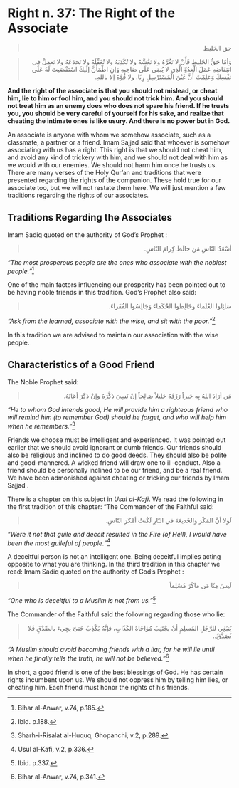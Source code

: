 Right n. 37: The Right of the Associate
=======================================

<blockquote dir="rtl">
  <p>
حق الخليط
  </p>
</blockquote>

<blockquote dir="rtl">
  <p>
وَأمّا حَقُّ الخَلِيطِ فَأَنْ لا تَغُرَّهُ ولا تَغُشَّهُ ولا
تُكَذِبَهُ ولا تُغَفِّلَهُ ولا تَخدَعَهُ ولا تَعمَلْ فِي انتِقَاضِهِ
عَمَلَ الْعَدُوِّ الَّذِي لا يُبقِي عَلَى صَاحِبهِ وَإنِ اطْمَأَنَّ
إلَيكَ اسْتَقْصَيتَ لَهُ عَلَى نفْسِكَ وَعَلِمْتَ أَنَّ غَبْنَ
الْمُسْتَرْسِلِ رِِبًا. ولا قُوَّةَ إلا باللهِ.
  </p>
</blockquote>

**And the right of the associate is that you should not mislead, or
cheat him, lie to him or fool him, and you should not trick him. And you
should not treat him as an enemy does who does not spare his friend. If
he trusts you, you should be very careful of yourself for his sake, and
realize that cheating the intimate ones is like usury. And there is no
power but in God.**

An associate is anyone with whom we somehow associate, such as a
classmate, a partner or a friend. Imam Sajjad said that whoever is
somehow associating with us has a right. This right is that we should
not cheat him, and avoid any kind of trickery with him, and we should
not deal with him as we would with our enemies. We should not harm him
once he trusts us. There are many verses of the Holy Qur’an and
traditions that were presented regarding the rights of the companion.
These hold true for our associate too, but we will not restate them
here. We will just mention a few traditions regarding the rights of our
associates.

Traditions Regarding the Associates
-----------------------------------

Imam Sadiq quoted on the authority of God’s Prophet :

<blockquote dir="rtl">
  <p>
أسْعَدُ النّاسِ مَن خالَطَ كِرامَ النّاسِ.
  </p>
</blockquote>

*“The most prosperous people are the ones who associate with the noblest
people.”*[^1]

One of the main factors influencing our prosperity has been pointed out
to be having noble friends in this tradition. God’s Prophet also said:

<blockquote dir="rtl">
  <p>
سَائِلوا العُلَماءَ وخَالِطوا الحُكَماءَ وَجَالِسُوا الفُقَراءَ.
  </p>
</blockquote>

*“Ask from the learned, associate with the wise, and sit with the
poor.”*[^2]

In this tradition we are advised to maintain our association with the
wise people.

Characteristics of a Good Friend
--------------------------------

The Noble Prophet said:

<blockquote dir="rtl">
  <p>
مَن أرَادَ اللهُ بِه خَيراً رَزَقَهُ خَليلاً صَالِحاً إنْ نَسِيَ
ذَكَّرَهُ وإنْ ذَكَرَ أعَانَهُ.
  </p>
</blockquote>

*“He to whom God intends good, He will provide him a righteous friend
who will remind him (to remember God) should he forget, and who will
help him when he remembers.”*[^3]

Friends we choose must be intelligent and experienced. It was pointed
out earlier that we should avoid ignorant or dumb friends. Our friends
should also be religious and inclined to do good deeds. They should also
be polite and good-mannered. A wicked friend will draw one to
ill-conduct. Also a friend should be personally inclined to be our
friend, and be a real friend. We have been admonished against cheating
or tricking our friends by Imam Sajjad .

There is a chapter on this subject in *Usul al-Kafi*. We read the
following in the first tradition of this chapter: “The Commander of the
Faithful said:

<blockquote dir="rtl">
  <p>
لَولا أنَّ المَكْرَ وَالخَديعَةَ في النّارِ لَكُنتُ أمْكَرَ النّاسِ.
  </p>
</blockquote>

*“Were it not that guile and deceit resulted in the Fire (of Hell), I
would have been the most guileful of people.”*[^4]

A deceitful person is not an intelligent one. Being deceitful implies
acting opposite to what you are thinking. In the third tradition in this
chapter we read: Imam Sadiq quoted on the authority of God’s Prophet :

<blockquote dir="rtl">
  <p>
لَيسَ مِنّا مَن ماكَرَ مُسْلِماً
  </p>
</blockquote>

*“One who is deceitful to a Muslim is not from us.”*[^5]

The Commander of the Faithful said the following regarding those who
lie:

<blockquote dir="rtl">
  <p>
يَنبَغِي للرَّجُلِ المُسلِمِ أنْ يجْتَنِبَ مُؤاخَاةَ الكَذّابِ،
فإنَّهُ يَكْذِبُ حَتىّ يجِيءَ بالصِّدْقِ فَلا يُصَدَّقُ..
  </p>
</blockquote>

*“A Muslim should avoid becoming friends with a liar, for he will lie
until when he finally tells the truth, he will not be believed.”*[^6]

In short, a good friend is one of the best blessings of God. He has
certain rights incumbent upon us. We should not oppress him by telling
him lies, or cheating him. Each friend must honor the rights of his
friends.

[^1]: Bihar al-Anwar, v.74, p.185.

[^2]: Ibid. p.188.

[^3]: Sharh-i-Risalat al-Huquq, Ghopanchi, v.2, p.289.

[^4]: Usul al-Kafi, v.2, p.336.

[^5]: Ibid. p.337.

[^6]: Bihar al-Anwar, v.74, p.341.


